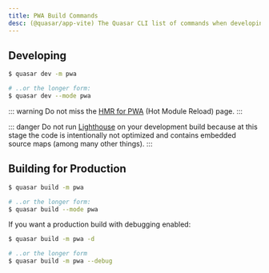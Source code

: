 ```yaml
---
title: PWA Build Commands
desc: (@quasar/app-vite) The Quasar CLI list of commands when developing or building a Progressive Web App.
---
```


## Developing

```bash
$ quasar dev -m pwa

# ..or the longer form:
$ quasar dev --mode pwa
```

::: warning
Do not miss the [HMR for PWA](/quasar-cli-vite/developing-pwa/hmr-for-dev) (Hot Module Reload) page.
:::

::: danger
Do not run [Lighthouse](https://developers.google.com/web/tools/lighthouse/) on your development build because at this stage the code is intentionally not optimized and contains embedded source maps (among many other things).
:::

## Building for Production

```bash
$ quasar build -m pwa

# ..or the longer form:
$ quasar build --mode pwa
```

If you want a production build with debugging enabled:

```bash
$ quasar build -m pwa -d

# ..or the longer form
$ quasar build -m pwa --debug
```
